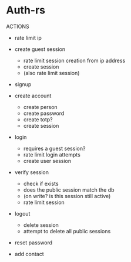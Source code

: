 # Auth-rs


ACTIONS

- rate limit ip

- create guest session
    - rate limit session creation from ip address
    - create session
    - (also rate limit session)

- signup

- create account
    - create person
    - create password
    - create totp?
    - create session

- login
    - requires a guest session?
    - rate limit login attempts
    - create user session

- verify session
    - check if exists
    - does the public session match the db
    - (on write? is this session still active)
    - rate limit session

- logout
    - delete session
    - attempt to delete all public sessions


- reset password
- add contact
